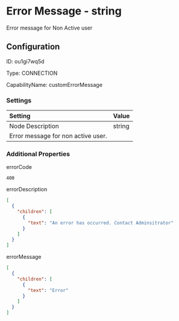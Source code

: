 # Error Message - string 
Error message for Non Active user
## Configuration
ID:  ou1gi7wq5d

Type: CONNECTION 

CapabilityName: customErrorMessage

### Settings
| Setting | Value  |
| :------------------------ | ---------------------------------------- |
| Node Description | string 
Error message for non active user. | 





### Additional Properties
errorCode
```string 
400
```


errorDescription
```json 
[
  {
    "children": [
      {
        "text": "An error has occurred. Contact Adminsitrator"
      }
    ]
  }
]
```


errorMessage
```json 
[
  {
    "children": [
      {
        "text": "Error"
      }
    ]
  }
]
```




